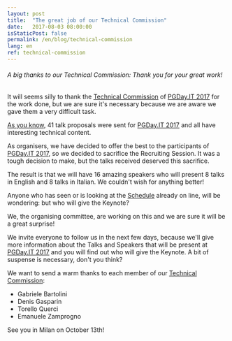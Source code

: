 ```yaml
---
layout: post
title:  "The great job of our Technical Commission"
date:   2017-08-03 08:00:00
isStaticPost: false
permalink: /en/blog/technical-commission
lang: en
ref: technical-commission
---
```


<h6>A big thanks to our Technical Commission: Thank you for your great work!</h6>

It will seems silly to thank the [Technical Commission](http://2017.pgday.it/it/team/) of [PGDay.IT 2017](http://2017.pgday.it/en/) 
for the work done, but we are sure it's necessary because we are aware we gave them a very difficult task.

[As you know](http://2017.pgday.it/en/blog/cfp-closed), 41 talk proposals were sent for [PGDay.IT 2017](http://2017.pgday.it/en/) and all have interesting technical content.

As organisers, we have decided to offer the best to the participants of [PGDay.IT 2017](http://2017.pgday.it/en/), so we decided to sacrifice the Recruiting Session. It was a tough decision to make, but the talks received deserved this sacrifice.

The result is that we will have 16 amazing speakers who will present 8 talks in English and 8 talks in Italian.
We couldn't wish for anything better!

Anyone who has seen or is looking at the [Schedule](http://2017.pgday.it/en/schedule/) already on line, will be wondering: but who will give the Keynote?

We, the organising committee, are working on this and we are sure it will be a great surprise!

We invite everyone to follow us in the next few days, because we'll give more information about the Talks and Speakers that will 
be present at [PGDay.IT 2017](http://2017.pgday.it/en/) and you will find out who will give the Keynote. A bit of suspense 
is necessary, don't you think?

We want to send a warm thanks to each member of our [Technical Commission](http://2017.pgday.it/en/team/):

* Gabriele Bartolini
* Denis Gasparin
* Torello Querci
* Emanuele Zamprogno

See you in Milan on October 13th!
